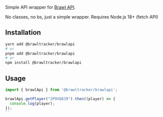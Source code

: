 Simple API wrapper for [Brawl API](https://brawlapi.com/).

No classes, no bs, just a simple wrapper.
Requires Node.js 18+ (fetch API)

## Installation
```bash
yarn add @brawltracker/brawlapi
# or
pnpm add @brawltracker/brawlapi
# or
npm install @brawltracker/brawlapi
```

## Usage
```js
import { brawlApi } from '@brawltracker/brawlapi';

brawlApi.getPlayer("2P9VQ8J9").then((player) => {
  console.log(player);
});
``